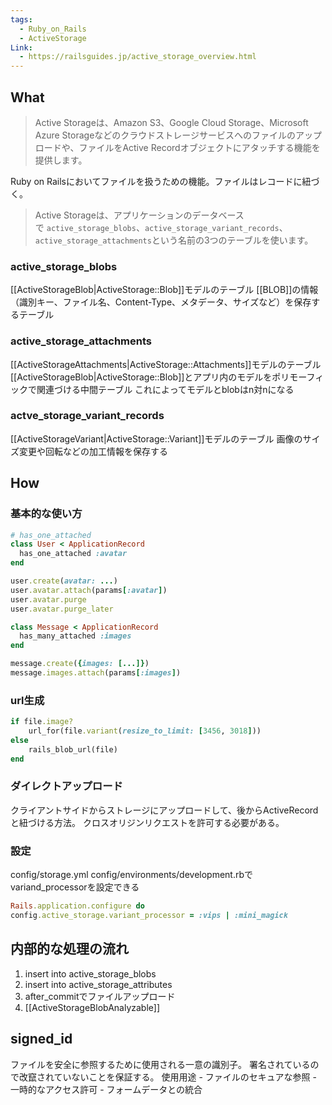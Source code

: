 ```yaml
---
tags:
  - Ruby_on_Rails
  - ActiveStorage
Link:
  - https://railsguides.jp/active_storage_overview.html
---
```

## What
> Active Storageは、Amazon S3、Google Cloud Storage、Microsoft Azure Storageなどのクラウドストレージサービスへのファイルのアップロードや、ファイルをActive Recordオブジェクトにアタッチする機能を提供します。

Ruby on Railsにおいてファイルを扱うための機能。ファイルはレコードに紐づく。

> Active Storageは、アプリケーションのデータベースで `active_storage_blobs`、`active_storage_variant_records`、`active_storage_attachments`という名前の3つのテーブルを使います。

### active_storage_blobs
[[ActiveStorageBlob|ActiveStorage::Blob]]モデルのテーブル
[[BLOB]]の情報（識別キー、ファイル名、Content-Type、メタデータ、サイズなど）を保存するテーブル

### active_storage_attachments
[[ActiveStorageAttachments|ActiveStorage::Attachments]]モデルのテーブル
[[ActiveStorageBlob|ActiveStorage::Blob]]とアプリ内のモデルをポリモーフィックで関連づける中間テーブル
これによってモデルとblobはn対nになる

### actve_storage_variant_records
[[ActiveStorageVariant|ActiveStorage::Variant]]モデルのテーブル
画像のサイズ変更や回転などの加工情報を保存する


## How
### 基本的な使い方
```ruby
# has_one_attached
class User < ApplicationRecord
  has_one_attached :avatar
end

user.create(avatar: ...)
user.avatar.attach(params[:avatar])
user.avatar.purge
user.avatar.purge_later

class Message < ApplicationRecord
  has_many_attached :images
end

message.create({images: [...]})
message.images.attach(params[:images])
```
### url生成
```ruby
if file.image?
	url_for(file.variant(resize_to_limit: [3456, 3018]))
else
	rails_blob_url(file)
end

```
### ダイレクトアップロード
クライアントサイドからストレージにアップロードして、後からActiveRecordと紐づける方法。
クロスオリジンリクエストを許可する必要がある。
### 設定
config/storage.yml
config/environments/development.rbでvariand_processorを設定できる
```ruby
Rails.application.configure do
config.active_storage.variant_processor = :vips | :mini_magick
```

## 内部的な処理の流れ
1. insert into active_storage_blobs
2. insert into active_storage_attributes
3. after_commitでファイルアップロード
4. [[ActiveStorageBlobAnalyzable]]

## signed_id
ファイルを安全に参照するために使用される一意の識別子。
署名されているので改竄されていないことを保証する。
使用用途
	- ファイルのセキュアな参照
	- 一時的なアクセス許可
	- フォームデータとの統合